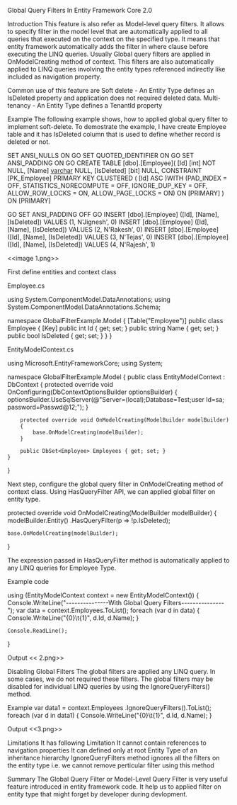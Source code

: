Global Query Filters In Entity Framework Core 2.0

Introduction
This feature is also refer as Model-level query filters. It allows to specify filter in the model level that are automatically applied to all queries that executed on the context on the specified type. It means that entity framework automatically adds the filter in where clause before executing the LINQ queries. Usually Global query filters are applied in OnModelCreating method of context. This filters are also automatically applied to LINQ queries involving the entity types referenced indirectly like included as navigation property.

Common use of this feature are
Soft delete - An Entity Type defines an IsDeleted property and application does not required deleted data.
Multi-tenancy - An Entity Type defines a TenantId property

Example
The following example shows, how to applied global query filter to implement soft-delete. To demostrate the example, I have create Employee table and it has IsDeleted column that is used to define whether record is deleted or not.

SET ANSI_NULLS ON
GO
SET QUOTED_IDENTIFIER ON
GO
SET ANSI_PADDING ON
GO
CREATE TABLE [dbo].[Employee](
	[Id] [int] NOT NULL,
	[Name] [varchar](50) NULL,
	[IsDeleted] [bit] NULL,
 CONSTRAINT [PK_Employee] PRIMARY KEY CLUSTERED 
(
	[Id] ASC
)WITH (PAD_INDEX = OFF, STATISTICS_NORECOMPUTE = OFF, IGNORE_DUP_KEY = OFF, ALLOW_ROW_LOCKS = ON, ALLOW_PAGE_LOCKS = ON) ON [PRIMARY]
) ON [PRIMARY]

GO
SET ANSI_PADDING OFF
GO
INSERT [dbo].[Employee] ([Id], [Name], [IsDeleted]) VALUES (1, N'Jignesh', 0)
INSERT [dbo].[Employee] ([Id], [Name], [IsDeleted]) VALUES (2, N'Rakesh', 0)
INSERT [dbo].[Employee] ([Id], [Name], [IsDeleted]) VALUES (3, N'Tejas', 0)
INSERT [dbo].[Employee] ([Id], [Name], [IsDeleted]) VALUES (4, N'Rajesh', 1)

<<image 1.png>>

First define entities and context class

Employee.cs

using System.ComponentModel.DataAnnotations;
using System.ComponentModel.DataAnnotations.Schema;

namespace GlobalFilterExample.Model
{
    [Table("Employee")]
    public class Employee
    {
        [Key]
        public int Id { get; set; }
        public string Name { get; set; }
        public bool IsDeleted { get; set; }
    }
}

EntityModelContext.cs

using Microsoft.EntityFrameworkCore;
using System;

namespace GlobalFilterExample.Model
{
    public class EntityModelContext : DbContext
    {
        protected override void OnConfiguring(DbContextOptionsBuilder optionsBuilder)
        {
            optionsBuilder.UseSqlServer(@"Server=(local);Database=Test;user Id=sa; password=Passwd@12;");
        }

        protected override void OnModelCreating(ModelBuilder modelBuilder)
        {
            base.OnModelCreating(modelBuilder);
        }

        public DbSet<Employee> Employees { get; set; }
    }
}

Next step, configure the global query filter in OnModelCreating  method of context class. Using HasQueryFilter API, we can applied global filter on entity type.

protected override void OnModelCreating(ModelBuilder modelBuilder)
{
    modelBuilder.Entity<Employee>()
        .HasQueryFilter(p => !p.IsDeleted);

    base.OnModelCreating(modelBuilder);
}

The expression passed in HasQueryFilter method is automatically applied to any LINQ queries for Employee Type.

Example code

using (EntityModelContext context = new EntityModelContext())
{
    Console.WriteLine("---------------With Global Query Filters---------------");
    var data = context.Employees.ToList();
    foreach (var d in data)
    {
        Console.WriteLine("{0}\t{1}", d.Id, d.Name);
    }

    Console.ReadLine();
}

Output
<< 2.png>>

Disabling Global Filters
The global filters are applied any LINQ query. In some cases, we do not required these filters. The global filters may be disabled for individual LINQ queries by using the IgnoreQueryFilters() method.

Example
var data1 = context.Employees
    .IgnoreQueryFilters().ToList();
foreach (var d in data1)
{
    Console.WriteLine("{0}\t{1}", d.Id, d.Name);
}

Output
<<3.png>>

Limitations
It has following Limitation
It cannot contain references to navigation properties
It can defined only at root Entity Type of an inheritance hierarchy
IgnoreQueryFilters method ignores all the filters on the entity type i.e. we cannot remove perticular filter using this method

Summary
The Global Query Filter or Model-Level Query Filter is very useful feature introduced in entity framework code. It help us to applied filter on entity type that might forget by developer during devlopment. 